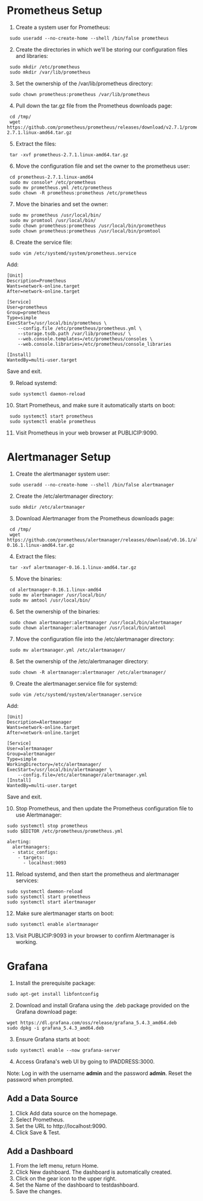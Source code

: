 # Prometheus Setup
1. Create a system user for Prometheus:
```
 sudo useradd --no-create-home --shell /bin/false prometheus
``` 
2. Create the directories in which we'll be storing our configuration files and libraries:
```
 sudo mkdir /etc/prometheus
 sudo mkdir /var/lib/prometheus
```
3. Set the ownership of the /var/lib/prometheus directory:
```
 sudo chown prometheus:prometheus /var/lib/prometheus
```
4. Pull down the tar.gz file from the Prometheus downloads page:
```
 cd /tmp/
 wget https://github.com/prometheus/prometheus/releases/download/v2.7.1/prometheus-2.7.1.linux-amd64.tar.gz
``` 
5. Extract the files:
```
 tar -xvf prometheus-2.7.1.linux-amd64.tar.gz
```
6. Move the configuration file and set the owner to the prometheus user:
```
 cd prometheus-2.7.1.linux-amd64
 sudo mv console* /etc/prometheus
 sudo mv prometheus.yml /etc/prometheus
 sudo chown -R prometheus:prometheus /etc/prometheus
``` 
7. Move the binaries and set the owner:
```
 sudo mv prometheus /usr/local/bin/
 sudo mv promtool /usr/local/bin/
 sudo chown prometheus:prometheus /usr/local/bin/prometheus
 sudo chown prometheus:prometheus /usr/local/bin/promtool
``` 
8. Create the service file:
```
 sudo vim /etc/systemd/system/prometheus.service
``` 
Add:
```
[Unit]
Description=Prometheus
Wants=network-online.target
After=network-online.target

[Service]
User=prometheus
Group=prometheus
Type=simple
ExecStart=/usr/local/bin/prometheus \
    --config.file /etc/prometheus/prometheus.yml \
    --storage.tsdb.path /var/lib/prometheus/ \
    --web.console.templates=/etc/prometheus/consoles \
    --web.console.libraries=/etc/prometheus/console_libraries

[Install]
WantedBy=multi-user.target
```
Save and exit.

9. Reload systemd:
```
 sudo systemctl daemon-reload
``` 
10. Start Prometheus, and make sure it automatically starts on boot:
```
 sudo systemctl start prometheus
 sudo systemctl enable prometheus
``` 
11. Visit Prometheus in your web browser at PUBLICIP:9090.

# Alertmanager Setup

1. Create the alertmanager system user:
```
 sudo useradd --no-create-home --shell /bin/false alertmanager
``` 
2. Create the /etc/alertmanager directory:
```
 sudo mkdir /etc/alertmanager
```
3. Download Alertmanager from the Prometheus downloads page:
```
 cd /tmp/
 wget https://github.com/prometheus/alertmanager/releases/download/v0.16.1/alertmanager-0.16.1.linux-amd64.tar.gz
``` 
4. Extract the files:
```
 tar -xvf alertmanager-0.16.1.linux-amd64.tar.gz
``` 
5. Move the binaries:
```
 cd alertmanager-0.16.1.linux-amd64
 sudo mv alertmanager /usr/local/bin/
 sudo mv amtool /usr/local/bin/
``` 
6. Set the ownership of the binaries:
```
 sudo chown alertmanager:alertmanager /usr/local/bin/alertmanager
 sudo chown alertmanager:alertmanager /usr/local/bin/amtool
``` 
7. Move the configuration file into the /etc/alertmanager directory:
```
 sudo mv alertmanager.yml /etc/alertmanager/
``` 
8. Set the ownership of the /etc/alertmanager directory:
```
 sudo chown -R alertmanager:alertmanager /etc/alertmanager/
``` 
9. Create the alertmanager.service file for systemd:
```
 sudo vim /etc/systemd/system/alertmanager.service
``` 
Add:
```
[Unit]
Description=Alertmanager
Wants=network-online.target
After=network-online.target

[Service]
User=alertmanager
Group=alertmanager
Type=simple
WorkingDirectory=/etc/alertmanager/
ExecStart=/usr/local/bin/alertmanager \
    --config.file=/etc/alertmanager/alertmanager.yml
[Install]
WantedBy=multi-user.target
```
Save and exit.

10. Stop Prometheus, and then update the Prometheus configuration file to use Alertmanager:
```
sudo systemctl stop prometheus
sudo $EDITOR /etc/prometheus/prometheus.yml

alerting:
  alertmanagers:
  - static_configs:
    - targets:
      - localhost:9093
```      
11. Reload systemd, and then start the prometheus and alertmanager services:
```
sudo systemctl daemon-reload
sudo systemctl start prometheus
sudo systemctl start alertmanager
```
12. Make sure alertmanager starts on boot:
```
sudo systemctl enable alertmanager
```
13. Visit PUBLICIP:9093 in your browser to confirm Alertmanager is working.

# Grafana

1. Install the prerequisite package:
```
sudo apt-get install libfontconfig
```
2. Download and install Grafana using the .deb package provided on the Grafana download page:
```
wget https://dl.grafana.com/oss/release/grafana_5.4.3_amd64.deb
sudo dpkg -i grafana_5.4.3_amd64.deb
```
3. Ensure Grafana starts at boot:
```
sudo systemctl enable --now grafana-server
```
4. Access Grafana's web UI by going to IPADDRESS:3000.

Note: Log in with the username **admin** and the password **admin**. Reset the password when prompted.

## Add a Data Source
1. Click Add data source on the homepage.
2. Select Prometheus.
3. Set the URL to http://localhost:9090.
4. Click Save & Test.

## Add a Dashboard
1. From the left menu, return Home.
2. Click New dashboard. The dashboard is automatically created.
3. Click on the gear icon to the upper right.
4. Set the Name of the dashboard to testdashboard.
5. Save the changes.
